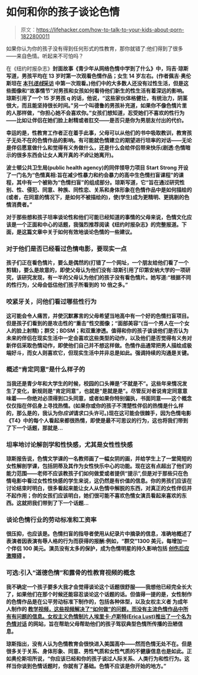# 如何和你的孩子谈论色情

> 原文：<https://lifehacker.com/how-to-talk-to-your-kids-about-porn-1822800011>

如果你认为你的孩子没有得到任何形式的性教育，那你就错了:他们得到了很多——来自色情。听起来不可怕吗？



在《纽约时报杂志》[](https://www.nytimes.com/2018/02/07/magazine/teenagers-learning-online-porn-literacy-sex-education.html)**封面故事《青少年从网络色情中学到了什么》中，玛吉·琼斯写道，男孩平均在 13 岁时第一次观看色情作品；女生 14 岁左右。(作者佩吉·奥伦斯坦在 [本刊*连线*采访](https://www.wired.com/2017/08/kids-and-porn/) 中第一次观看。)他们中的大多数人还没有过性生活，但是这些图像和“故事情节”对男孩和女孩如何看待他们新生的性生活有着深远的影响。琼斯引用了一个 15 岁男孩 q 的话，他说，“这些家伙体格健壮，有统治力，阴茎很大，而且能坚持很长时间。”另一个叫德鲁的男孩补充道，如果你不像色情片里的人那样做，“你担心她不会喜欢你。”女孩们想知道，忍受她们不喜欢的性行为——比如让伴侣在她们脸上射精或者肛交——是否只是你为男朋友付出的代价。**

**幸运的是，性教育工作者正在着手此事，父母可以从他们的书中吸取教训，教育孩子无处不在的色情作品的影响。有可能就色情建立的期望进行坦率的对话——无论是伴侣愿意做什么和觉得有义务做什么，还是什么会给伴侣带来快乐(剧透:色情暗示的很多东西会让女人离开真的*不会*让她离开)。**

**波士顿公共卫生局(public health agency)的同伴领导力项目 Start Strong 开设了一门名为“色情真相:旨在减少性暴力和约会暴力的高中生色情扫盲课程”的课程，其中有一个被称为“色情扫盲”的组成部分。琼斯写道，它“旨在通过研究性别、性、侵犯、同意、种族、同性恋、关系和身体形象在色情作品中是如何描绘的(或者，在同意的情况下，是如何不被描绘的)，使(学生)成为更精明、更挑剔的色情消费者。”**

**对于那些想和孩子坦率谈论性和他们可能已经知道的事情的父母来说，色情文化应该是一个正面和中心的话题，我强烈推荐阅读《纽约时报杂志》的完整报道。下面，是这篇文章中关于如何有效地谈论色情的一些建议。**

### **对于他们是否已经看过色情电影，要现实一点**

**孩子们正在看色情片，要么是偶然的(打错了一个网址，一个朋友给他们看了一个剪辑)，要么是故意的，即使父母认为他们没有:琼斯引用了印第安纳大学的一项研究，该研究发现，有一半的父母认为他们的孩子没有看色情片。她写道:“根据不同的性行为，父母会低估他们孩子所看到的 10 倍之多。”**

### **咬紧牙关，问他们看过哪些性行为**

**这可能会令人痛苦，并使沉默寡言的父母希望当地高中有一个好的色情扫盲项目。但是孩子们看到的是攻击性的“重击”性交图像；“面部美容”(当一个男人在一个女人的脸上射精)；群交；BDSM；和双重渗透。值得和你的孩子谈谈他们是否认为未来的伴侣在现实生活中一定会喜欢这些类型的动作，以及他们是否觉得有义务对新伴侣采取色情动作，即使他们自己并不想这样做。色情作品通常把男人描绘成极端好斗，而女人则喜欢它，但现实生活中并非总是如此。强调持续的沟通是关键。**

### **概述“肯定同意”是什么样子的**

**当我还是青少年和大学生的时候，校园的口头禅是“不就是不”。这些年来情况发生了变化，新规则是“肯定同意”，也就是“是就是是”。尽管反对者说肯定同意意味着——你绝对必须得到口头同意，或者如果你特别偏执，书面同意——这个概念仅仅指在伴侣身上寻找热情。(如果你或你的孩子不清楚性伴侣的热情是什么样的，那么是的，我认为你*应该*请求口头许可。)现在这可能会很棘手，因为色情电影《T4》中的每个人看起来都很热情，即使是最不可思议的行为，这也将我们带到了下一个话题，那就是...**

### **坦率地讨论解剖学和性快感，尤其是女性性快感**

**琼斯报告说，色情文学课的一名教师画了一幅女阴的画，并给学生上了一堂简短的女性解剖学课，包括阴蒂及其作为女性快乐中心的功能。现在这有点超出了他们的能力范围——老师不应该教孩子们如何做爱或者提供“提示”,但是对于那些只在色情电影中看过女性性快感的学生来说，这仍然是有价值的信息。你的男孩们应该在讨论结束时明白，很多看起来能让女人从色情中解脱的东西，对真正的女性伴侣并不起作用；你的女孩们应该明白，她们很可能不喜欢色情女演员看起来喜欢的东西。这就把我们带到了下一个话题...**

### **谈论色情行业的劳动标准和工资率**

**很压抑，也应该是。色情扫盲的指导者使用从纪录片中摘录的信息，准确地概述了表演者因表演有辱人格的行为而获得的报酬:例如，“群交”1300 美元，每增加一个伴侣 100 美元。演员没有太多的保护，成为色情明星的持久影响包括 [创伤后应激障碍](https://www.nytimes.com/roomfordebate/2012/11/11/does-pornography-deserve-its-bad-rap/pornography-does-lasting-harm-to-performers) 。**

### **可选:引入“道德色情”和露骨的性教育视频的概念**

**我不确定一个孩子要多大我才会觉得谈论这个话题很舒服——我想他已经完全长大了，如果他们在那个时候还能容忍谈论这个话题的话。但值得一提的是，女性制作的色情作品是在公平劳动标准下制作的，包括各种体型，以及女权主义者 为成年人制作的 [教学视频，这些视频解决了“如何做”的问题，而没有主流色情作品中所有有问题的信息。女权主义色情制片人埃里卡·卢斯特(Erica Lust)推出了一个名为](http://vivid-ed.com/index.php) [色情对话](http://thepornconversation.org/) 的网站，旨在帮助父母帮助他们的孩子驾驭典型色情所传播的丑陋信息。**

**琼斯指出，没有人认为色情教育会很快进入美国高中——然而色情无处不在。但是很多关于关系、身体形象、同意、男性气质和女性气质的不健康信息也是如此。正如奥伦斯坦所说，“你应该已经和你的孩子谈过人际关系、人类行为和性行为。这样当你谈到色情话题时，你就有了基础。色情不应该是你开始的地方。”**